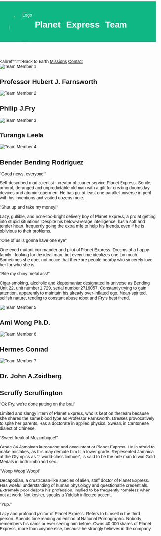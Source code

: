 <!DOCTYPE html>
<html lang="en">
<head>
  <meta charset="UTF-8">
  <meta name="viewport" content="width=device-width, initial-scale=1.0">
  <title> Our Team </title>
  <style>
    body {font-family: Calibri, sans-serif; margin: 0;padding: 0; }
    header {background-color: #0FB784; color: #fff; text-align: center; margin-top: 5px; padding: 20px;  position: relative;
 #logo {
 position: absolute; left: 30px; top: 65%; transform: translateY(-50%);  width: 100px; height: auto; border-radius: 50%;  }
 h1 {margin-right: -20px;  display: inline-block;  word-spacing: 10px;  }

    .team-member {box-sizing: border-box; padding: 10px; min-height: 100px;  width: 25%;   float: left; }
 .team-member img {  width: 50%;   height: auto;border-radius: 50%;  }nav {
 background-color: #108769; color: #fff; text-align: center;  padding: 10px;   position: fixed;    width: 100%;   top: 0; }  nav a {     color: #fff;     text-decoration: none;     margin: 0 20px  }.row { overflow: hidden; } /* Set the container width */.container {  width: 90%; /* Adjust as needed */      margin: auto; /* Center the container */  text-align: center } /* Clear the float to ensure proper wrapping */     .row::after { content: "";display: table;  clear: both;} </style></head><body><header> <img id="logo" src="planet express.png" alt="Logo"> <h1>Planet Express Team</h1> </header> <nav><ahref="#">Back to Earth</a> <a href="#">Missions</a>   <a href="#">Contact</a></nav><div class="container"><!-- First Row --> <div class="row"> <section class="team-member">  <img src="professor_farnsworth 4.jpg" alt="Team Member 1"> <h2> Professor Hubert J. Farnsworth</h2> </section> <section class="team-member"> <img src="Fry.jfif" alt="Team Member 2"> <h2>Philip J.Fry </h2> </section> <section class="team-member"><img src="turanga-leela 1.png" alt="Team Member 3"> <h2>Turanga Leela</h2>  </section>  <section class="team-member"> <img src="bender 2.jpg" alt="Team Member 4"> <h2>Bender Bending Rodríguez</h2> </section>  </div> <!-- Second Row --> <div class="row"> <section class="team-member"><p>"Good news, everyone!" </p><p> Self-described mad scientist - creator of courier service Planet Express. Senile, amoral, deranged and unpredictable old man with a gift for creating doomsday devices and atomic supermen. He has put at least one parallel universe in peril with his inventions and visited dozens more.</p></section> <section class="team-member"><p>"Shut up and take my money!"</p> <p> Lazy, gullible, and none-too-bright delivery boy of Planet Express, a pro at getting into stupid situations. Despite his below-average intelligence, has a soft and tender heart, frequently going the extra mile to help his friends, even if he is oblivious to their problems.</p> </section> <section class="team-member"><p>"One of us is gonna have one eye"</p><p> One-eyed mutant commander and pilot of Planet Express. Dreams of a happy family - looking for the ideal man, but every time idealizes one too much. Sometimes she does not notice that there are people nearby who sincerely love her for who she is.</p></section><section class="team-member"><p>"Bite my shiny metal ass!"</p><p>Cigar-smoking, alcoholic and kleptomaniac designated in-universe as Bending Unit 22, unit number 1,729, serial number 2716057. Сonstantly trying to gain attention, apparently to maintain his already over-inflated ego. Mean-spirited, selfish nature, tending to constant abuse robot and Fry's best friend.</p></section></div>
<!-- Third Row --><div class="row"><section class="team-member">  <img src="Amy_Wong 2.jpg" alt="Team Member 5"> <h2> Ami Wong Ph.D.</h2></section><section class="team-member">  <img src="hermes-conrad 1.jpg" alt="Team Member 6">  <h2> Hermes Conrad </h2></section><section class="team-member">   <img src="Dr Zoidberg 2.jpg" alt="Team Member 7">   <h2>Dr. John A.Zoidberg</h2> </section> <section class="team-member" <img src="Scruffy 3.jpg" alt="Team Member 8"> <h2>Scruffy Scruffington</h2></section></div>
<!-- Fourth Row -->   <div class="row"> <section class="team-member"><p>"Ok Fry, we're done putting on the bra!"</p><p> Limited and slangy intern of Planet Express, who is kept on the team because she shares the same blood type as Professor Farnsworth. Dresses provocatively to spite her parents. Has a doctorate in applied physics. Swears in Cantonese dialect of Chinese.</p>  </section>  <section class="team-member"><p> "Sweet freak of Mozambique!" </p><p> Grade 34 Jamaican bureaucrat and accountant at Planet Express. He is afraid to make mistakes, as this may demote him to a lower grade. Represented Jamaica at the Olympics as "a world-class limboer", is said to be the only man to win Gold Medals in both limbo and sex...</p> </section>   <section class="team-member">	<p> "Woop Woop Woop!"</p>	<p> Decapodian, a crustacean-like species of alien, staff doctor of Planet Express. Has woeful understanding of human physiology and questionable credentials. Extremely poor despite his profession, implied to be frequently homeless when not at work. Not kosher, speaks a Yiddish-inflected accent.</p>  </section> <section class="team-member"><p> "Yup."</p><p> Lazy and profound janitor of Planet Express. Refers to himself in the third person. Spends time reading an edition of National Pornographic. Nobody remembers his name or ever seeing him before. Owns 40,000 shares of Planet Express, more than anyone else, because he strongly believes in the company.</p>  </section>  </div> </div></body></html>
